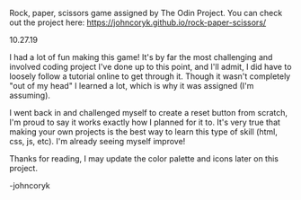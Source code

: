 Rock, paper, scissors game assigned by The Odin Project.
You can check out the project here: https://johncoryk.github.io/rock-paper-scissors/

10.27.19

I had a lot of fun making this game! It's by far the most challenging and involved coding project I've done up to this point, and I'll admit, I did have to loosely follow a tutorial online to get through it. Though it wasn't completely "out of my head" I learned a lot, which is why it was assigned (I'm assuming).

I went back in and challenged myself to create a reset button from scratch, I'm proud to say it works exactly how I planned for it to. It's very true that making your own projects is the best way to learn this type of skill (html, css, js, etc). I'm already seeing myself improve!

Thanks for reading, I may update the color palette and icons later on this project.

-johncoryk